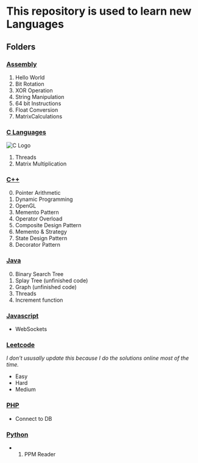#   This repository is used to learn new Languages
##  Folders

### [Assembly](Assembly)
1. Hello World
2. Bit Rotation
3. XOR Operation
4. String Manipulation
5. 64 bit Instructions
6. Float Conversion
7. MatrixCalculations

### [C Languages](C%20Language)
![C Logo](https://icons8.com/icon/40670/c-programming)
1. Threads
2. Matrix Multiplication

### [C++](C++)
0. Pointer Arithmetic
1. Dynamic Programming
2. OpenGL
3. Memento Pattern
4. Operator Overload
5. Composite Design Pattern
6. Memento & Strategy
7. State Design Pattern
8. Decorator Pattern

### [Java](Java)
0. Binary Search Tree
1. Splay Tree (unfinished code)
2. Graph (unfinished code)
3. Threads
4. Increment function

### [Javascript](Javascript)
- WebSockets

### [Leetcode](Leetcode)
_I don't ususally update this because I do the solutions online most of the time._
- Easy
- Hard
- Medium

### [PHP](PHP)
- Connect to DB

### [Python](Python)
- 1. PPM Reader




